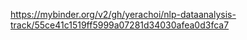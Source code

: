 https://mybinder.org/v2/gh/yerachoi/nlp-dataanalysis-track/55ce41c1519ff5999a07281d34030afea0d3fca7
